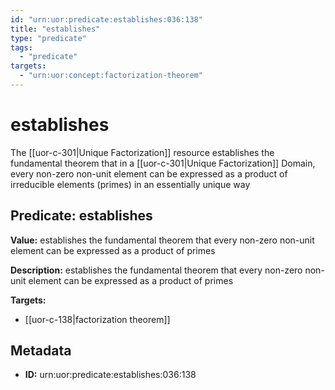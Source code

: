 ```yaml
---
id: "urn:uor:predicate:establishes:036:138"
title: "establishes"
type: "predicate"
tags:
  - "predicate"
targets:
  - "urn:uor:concept:factorization-theorem"
---
```


# establishes

The [[uor-c-301|Unique Factorization]] resource establishes the fundamental theorem that in a [[uor-c-301|Unique Factorization]] Domain, every non-zero non-unit element can be expressed as a product of irreducible elements (primes) in an essentially unique way

## Predicate: establishes

**Value:** establishes the fundamental theorem that every non-zero non-unit element can be expressed as a product of primes

**Description:** establishes the fundamental theorem that every non-zero non-unit element can be expressed as a product of primes

**Targets:**

- [[uor-c-138|factorization theorem]]

## Metadata

- **ID:** urn:uor:predicate:establishes:036:138
